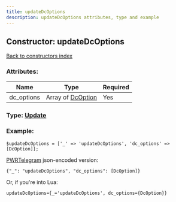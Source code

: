 ```yaml
---
title: updateDcOptions
description: updateDcOptions attributes, type and example
---
```

## Constructor: updateDcOptions  
[Back to constructors index](index.md)



### Attributes:

| Name     |    Type       | Required |
|----------|---------------|----------|
|dc\_options|Array of [DcOption](../types/DcOption.md) | Yes|



### Type: [Update](../types/Update.md)


### Example:

```
$updateDcOptions = ['_' => 'updateDcOptions', 'dc_options' => [DcOption]];
```  

[PWRTelegram](https://pwrtelegram.xyz) json-encoded version:

```
{"_": "updateDcOptions", "dc_options": [DcOption]}
```


Or, if you're into Lua:  


```
updateDcOptions={_='updateDcOptions', dc_options={DcOption}}

```


